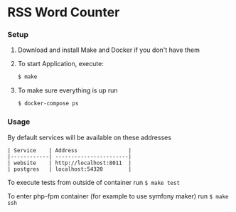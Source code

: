 # RSS Word Counter

### Setup

1. Download and install Make and Docker if you don't have them

2. To start Application, execute:

    ```bash
    $ make
    ```

1. To make sure everything is up run

    ```bash
    $ docker-compose ps
    ```

### Usage

By default services will be available on these addresses

    | Service    | Address                |
    |------------| -----------------------|
    | website    | http://localhost:8011  |
    | postgres   | localhost:54320        |

To execute tests from outside of container run
    ```
    $ make test
    ```

To enter php-fpm container (for example to use symfony maker) run
    ```
    $ make ssh
    ```
